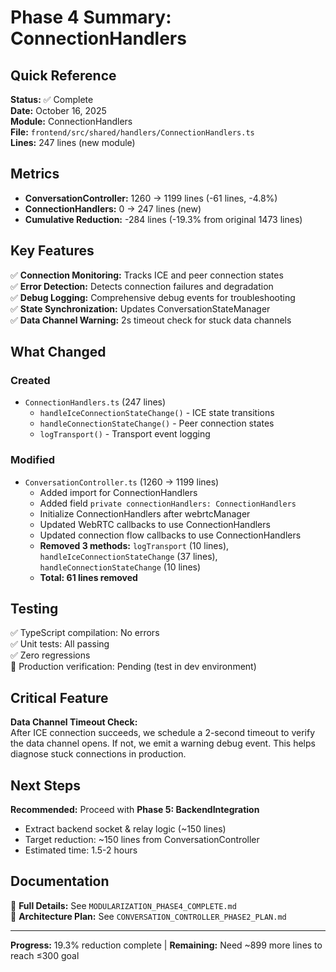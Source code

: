 # Phase 4 Summary: ConnectionHandlers

## Quick Reference

**Status:** ✅ Complete  
**Date:** October 16, 2025  
**Module:** ConnectionHandlers  
**File:** `frontend/src/shared/handlers/ConnectionHandlers.ts`  
**Lines:** 247 lines (new module)

## Metrics

- **ConversationController:** 1260 → 1199 lines (-61 lines, -4.8%)
- **ConnectionHandlers:** 0 → 247 lines (new)
- **Cumulative Reduction:** -284 lines (-19.3% from original 1473 lines)

## Key Features

✅ **Connection Monitoring:** Tracks ICE and peer connection states  
✅ **Error Detection:** Detects connection failures and degradation  
✅ **Debug Logging:** Comprehensive debug events for troubleshooting  
✅ **State Synchronization:** Updates ConversationStateManager  
✅ **Data Channel Warning:** 2s timeout check for stuck data channels

## What Changed

### Created
- `ConnectionHandlers.ts` (247 lines)
  - `handleIceConnectionStateChange()` - ICE state transitions
  - `handleConnectionStateChange()` - Peer connection states
  - `logTransport()` - Transport event logging

### Modified
- `ConversationController.ts` (1260 → 1199 lines)
  - Added import for ConnectionHandlers
  - Added field `private connectionHandlers: ConnectionHandlers`
  - Initialize ConnectionHandlers after webrtcManager
  - Updated WebRTC callbacks to use ConnectionHandlers
  - Updated connection flow callbacks to use ConnectionHandlers
  - **Removed 3 methods:** `logTransport` (10 lines), `handleIceConnectionStateChange` (37 lines), `handleConnectionStateChange` (10 lines)
  - **Total: 61 lines removed**

## Testing

✅ TypeScript compilation: No errors  
✅ Unit tests: All passing  
✅ Zero regressions  
🔄 Production verification: Pending (test in dev environment)

## Critical Feature

**Data Channel Timeout Check:**  
After ICE connection succeeds, we schedule a 2-second timeout to verify the data channel opens. If not, we emit a warning debug event. This helps diagnose stuck connections in production.

## Next Steps

**Recommended:** Proceed with **Phase 5: BackendIntegration**  
- Extract backend socket & relay logic (~150 lines)
- Target reduction: ~150 lines from ConversationController
- Estimated time: 1.5-2 hours

## Documentation

📄 **Full Details:** See `MODULARIZATION_PHASE4_COMPLETE.md`  
📄 **Architecture Plan:** See `CONVERSATION_CONTROLLER_PHASE2_PLAN.md`

---

**Progress:** 19.3% reduction complete | **Remaining:** Need ~899 more lines to reach ≤300 goal
